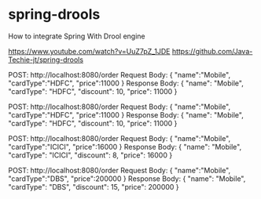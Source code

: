 # spring-drools
How to integrate Spring With Drool engine

https://www.youtube.com/watch?v=UuZ7pZ_1JDE
https://github.com/Java-Techie-jt/spring-drools

POST:
http://localhost:8080/order
Request Body:
{
	"name":"Mobile",
	"cardType":"HDFC",
	"price":11000
}
Response Body:
{
    "name": "Mobile",
    "cardType": "HDFC",
    "discount": 10,
    "price": 11000
}

POST:
http://localhost:8080/order
Request Body:
{
	"name":"Mobile",
	"cardType":"HDFC",
	"price":11000
}
Response Body:
{
    "name": "Mobile",
    "cardType": "HDFC",
    "discount": 10,
    "price": 11000
}

POST:
http://localhost:8080/order
Request Body:
{
	"name":"Mobile",
	"cardType":"ICICI",
	"price":16000
}
Response Body:
{
    "name": "Mobile",
    "cardType": "ICICI",
    "discount": 8,
    "price": 16000
}

POST:
http://localhost:8080/order
Request Body:
{
	"name":"Mobile",
	"cardType":"DBS",
	"price":200000
}
Response Body:
{
    "name": "Mobile",
    "cardType": "DBS",
    "discount": 15,
    "price": 200000
}
